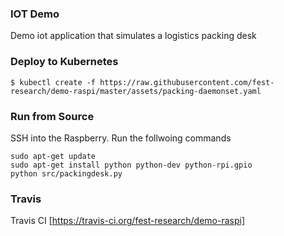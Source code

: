 
### IOT Demo

Demo iot application that simulates a logistics packing desk


### Deploy to Kubernetes

```shell
$ kubectl create -f https://raw.githubusercontent.com/fest-research/demo-raspi/master/assets/packing-daemonset.yaml
```

### Run from Source

SSH into the Raspberry. Run the follwoing commands

```shell
sudo apt-get update 
sudo apt-get install python python-dev python-rpi.gpio
python src/packingdesk.py 
```


### Travis

Travis CI [https://travis-ci.org/fest-research/demo-raspi]

